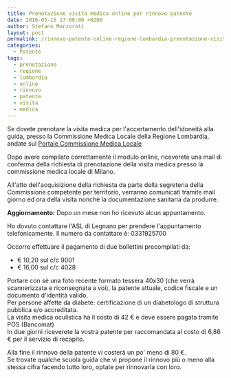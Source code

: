 ```yaml
---
title: Prenotazione visita medica online per rinnovo patente
date: 2016-05-15 17:00:00 +0200
author: Stefano Marzorati
layout: post
permalink: /rinnovo-patente-online-regione-lombardia-prenotazione-visita-medica/
categories:
  - Patente
tags:
  - prenotazione
  - regione
  - lombardia
  - online
  - rinnovo
  - patente
  - visita
  - medica
---
```

Se dovete prenotare la visita medica per l'accertamento dell'idoneità alla guida, presso la Commissione Medica Locale della Regione Lombardia, andate sul <a href="https://commissionemedicalocale.ats-milano.it/medLegOnWebCML/jsp/home.jsp" target="_blank">Portale Commissione Medica Locale</a>   

Dopo avere compilato correttamente il modulo online, riceverete una mail di conferma della richiesta di prenotazione della visita medica presso la commissione medica locale di Milano.

All'atto dell'acquisizione della richiesta da parte della segreteria della Commissione competente per territorio, verranno comunicati tramite mail giorno ed ora della visita nonchè la documentazione sanitaria da produrre.

**Aggiornamento:** Dopo un mese non ho ricevuto alcun appuntamento.   

Ho dovuto contattare l'ASL di Legnano per prendere l'appuntamento telefonicamente.
Il numero da contattare è: 0331925700

Occorre effettuare il pagamento di due bollettini precompilati da:   

* € 10,20 sul c/c 9001
* € 16,00 sul c/c 4028

Portare con sè una foto recente formato tessera 40x30 (che verrà scannerizzata e riconsegnata a voi), la patente attuale, codice fiscale e un documento d'identità valido.   
Per persone affette da diabete: certificazione di un diabetologo di struttura pubblica e/o accreditata.   
La visita medica oculistica ha il costo di 42 € e deve essere pagata tramite POS (Bancomat)   
In due giorni riceverete la vostra patente per raccomandata al costo di 6,86 € per il servizio di recapito.   

Alla fine il rinnovo della patente vi costerà un po' meno di 80 €.   
Se trovate qualche scuola guida che vi propone il rinnovo più o meno alla stessa cifra facendo tutto loro, optate per rinnovarla con loro.

